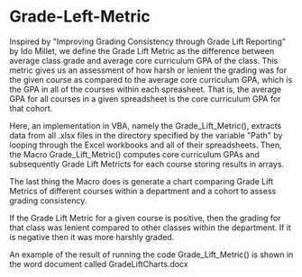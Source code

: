 # Grade-Left-Metric

Inspired by "Improving Grading Consistency through Grade Lift Reporting" by Ido Millet, we define the Grade Lift Metric as the difference between average class grade and average core curriculum GPA of the class. This metric gives us an assessment of how harsh or lenient the grading was for the given course as compared to the average core curriculum GPA, which is the GPA in all of the courses within each spreasheet. That is, the average GPA for all courses in a given spreadsheet is the core curriculum GPA for that cohort.

Here, an implementation in VBA, namely the Grade_Lift_Metric(), extracts data from all .xlsx files in the directory specified by the variable "Path" by looping through the Excel workbooks and all of their spreadsheets. Then, the Macro Grade_Lift_Metric() computes core curriculum GPAs and subsequently Grade Lift Metricts for each course storing results in arrays.

The last thing the Macro does is generate a chart comparing Grade Lift Metrics of different courses within a department and a cohort to assess grading consistency. 

If the Grade Lift Metric for a given course is positive, then the grading for that class was lenient compared to other classes within the department. If it is negative then it was more harshly graded.

An example of the result of running the code Grade_Lift_Metric() is shown in the word document called GradeLiftCharts.docx


